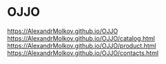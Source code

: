 # OJJO
https://AlexandrMolkov.github.io/OJJO
https://AlexandrMolkov.github.io/OJJO/catalog.html
https://AlexandrMolkov.github.io/OJJO/product.html
https://AlexandrMolkov.github.io/OJJO/contacts.html
